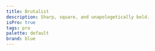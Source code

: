 ```yaml
---
title: Brutalist
description: Sharp, square, and unapologetically bold.
isPro: true
tags: pro
palette: default
brand: blue
---
```

